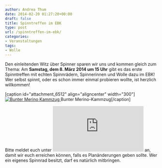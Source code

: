 ```yaml
---
author: Andrea Thum
date: 2014-02-20 01:27:20+00:00
draft: false
title: Spinntreffen im EBK
type: post
url: /spinntreffen-im-ebk/
categories:
- Veranstaltungen
tags:
- Wolle
---
```


Den einleitenden Witz über Spinner sparen wir uns und kommen gleich zum Thema: Am **Samstag, dem 8. März 2014 um 15 Uhr** gibt es das erste Spinntreffen mit echten Spinnrädern, Spinnerinnen und Wolle dazu im EBK! Wer selbst spinnt, oder es schon immer einmal probieren wollte, ist herzlich willkommen!<!-- more -->

[caption id="attachment_6512" align="aligncenter" width="300"][![Bunter Merino Kammzug](/wp-content/uploads/2014/02/spinnrad-300x199.jpg)
](/wp-content/uploads/2014/02/spinnrad.jpg) Bunter Merino-Kammzug[/caption]

Bitte meldet euch unter ![](http://kellerautomat.com/ebkmail/ebkmail.php?a=vorstand)
an, damit wir euch erreichen können, falls es Planänderungen geben sollte. Wer ein eigenes Spinnrad besitzt, darf es natürlich mitbringen.
